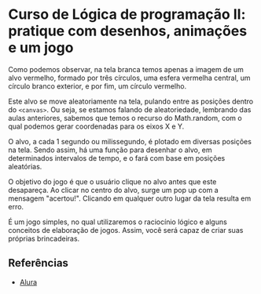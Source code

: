 # Curso de Lógica de programação II: pratique com desenhos, animações e um jogo

Como podemos observar, na tela branca temos apenas a imagem de um alvo vermelho, formado por três círculos, uma esfera vermelha central, um círculo branco exterior, e por fim, um círculo vermelho.

Este alvo se move aleatoriamente na tela, pulando entre as posições dentro do `<canvas>`. Ou seja, se estamos falando de aleatoriedade, lembrando das aulas anteriores, sabemos que temos o recurso do Math.random, com o qual podemos gerar coordenadas para os eixos X e Y.

O alvo, a cada 1 segundo ou milissegundo, é plotado em diversas posições na tela. Sendo assim, há uma função para desenhar o alvo, em determinados intervalos de tempo, e o fará com base em posições aleatórias.

O objetivo do jogo é que o usuário clique no alvo antes que este desapareça. Ao clicar no centro do alvo, surge um pop up com a mensagem "acertou!". Clicando em qualquer outro lugar da tela resulta em erro.

É um jogo simples, no qual utilizaremos o raciocínio lógico e alguns conceitos de elaboração de jogos. Assim, você será capaz de criar suas próprias brincadeiras.

## Referências

- <a href="https://www.alura.com.br/">Alura</a>
